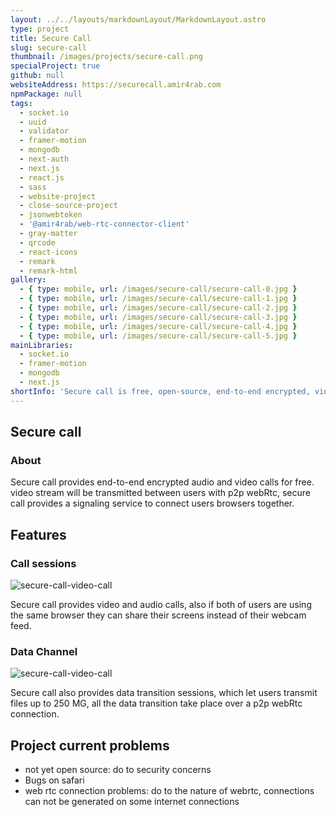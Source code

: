 ```yaml
---
layout: ../../layouts/markdownLayout/MarkdownLayout.astro
type: project
title: Secure Call
slug: secure-call
thumbnail: /images/projects/secure-call.png
specialProject: true
github: null
websiteAddress: https://securecall.amir4rab.com
npmPackage: null
tags:
  - socket.io
  - uuid
  - validator
  - framer-motion
  - mongodb
  - next-auth
  - next.js
  - react.js
  - sass
  - website-project
  - close-source-project
  - jsonwebtoken
  - '@amir4rab/web-rtc-connector-client'
  - gray-matter
  - qrcode
  - react-icons
  - remark
  - remark-html
gallery:
  - { type: mobile, url: /images/secure-call/secure-call-0.jpg }
  - { type: mobile, url: /images/secure-call/secure-call-1.jpg }
  - { type: mobile, url: /images/secure-call/secure-call-2.jpg }
  - { type: mobile, url: /images/secure-call/secure-call-3.jpg }
  - { type: mobile, url: /images/secure-call/secure-call-4.jpg }
  - { type: mobile, url: /images/secure-call/secure-call-5.jpg }
mainLibraries: 
  - socket.io
  - framer-motion
  - mongodb
  - next.js
shortInfo: 'Secure call is free, open-source, end-to-end encrypted, video/audio calling website.'
---
```


## Secure call

### About

Secure call provides end-to-end encrypted audio and video calls for free. video stream will be transmitted between users with p2p webRtc, secure call provides a signaling service to connect users browsers together.

## Features

### Call sessions

![secure-call-video-call](/images/projects-assets/secure-call-0.png)

Secure call provides video and audio calls, also if both of users are using the same browser they can share their screens instead of their webcam feed.

### Data Channel

![secure-call-video-call](/images/projects-assets/secure-call-1.png)

Secure call also provides data transition sessions, which let users transmit files up to 250 MG, all the data transition take place over a p2p webRtc connection.


## Project current problems

- not yet open source: do to security concerns
- Bugs on safari
- web rtc connection problems: do to the nature of webrtc, connections can not be generated on some internet connections